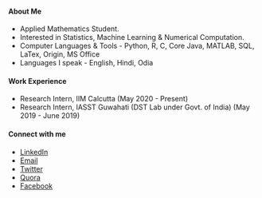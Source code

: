 #### About Me

- Applied Mathematics Student.
- Interested in Statistics, Machine Learning & Numerical Computation.
- Computer Languages & Tools - Python, R, C, Core Java, MATLAB, SQL, LaTex, Origin, MS Office
- Languages I speak - English, Hindi, Odia

#### Work Experience

- Research Intern, IIM Calcutta (May 2020 - Present)
- Research Intern, IASST Guwahati (DST Lab under Govt. of India) (May 2019 - June 2019)

#### Connect with me

- [LinkedIn](https://www.linkedin.com/in/priyabratamishra10/)
- [Email](mailto:imh10025.17@bitmesra.ac.in)
- [Twitter](https://twitter.com/primishra6)
- [Quora](https://www.quora.com/profile/Priyabrata-Mishra-39/)
- [Facebook](https://www.facebook.com/priyabrata.mishra)
